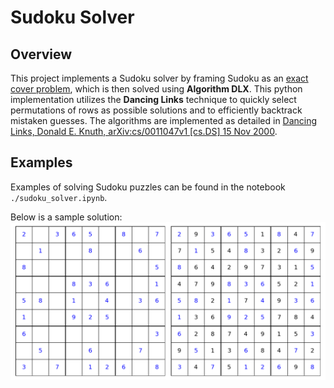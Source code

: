 # Sudoku Solver

## Overview

This project implements a Sudoku solver by framing Sudoku as an [exact cover problem](https://en.wikipedia.org/wiki/Exact_cover), which is then solved using **Algorithm DLX**. This python implementation utilizes the **Dancing Links** technique to quickly select permutations of rows as possible solutions and to efficiently backtrack mistaken guesses. The algorithms are implemented as detailed in [Dancing Links, Donald E. Knuth, arXiv:cs/0011047v1 [cs.DS] 15 Nov 2000](https://arxiv.org/abs/cs/0011047).

## Examples

Examples of solving Sudoku puzzles can be found in the notebook ```./sudoku_solver.ipynb```.

Below is a sample solution:
![](results/sudoku_solution_3.png)
